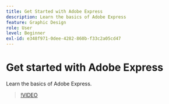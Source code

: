 ```yaml
---
title: Get Started with Adobe Express
description: Learn the basics of Adobe Express
feature: Graphic Design
role: User
level: Beginner
exl-id: e348f971-0dee-4282-860b-f33c2a05cd47
---
```

# Get started with Adobe Express

Learn the basics of Adobe Express.

>[!VIDEO](https://video.tv.adobe.com/v/3420205?quality=12&learn=on&hidetitle=true)
